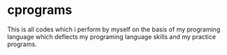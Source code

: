 # cprograms
This is all codes which i perform by myself on the basis of my programing language which deflects my programing language skills and my practice programs.
